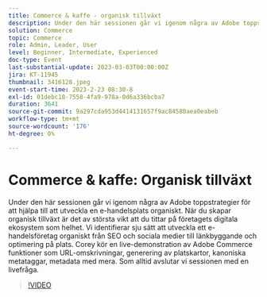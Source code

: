 ```yaml
---
title: Commerce & kaffe - organisk tillväxt
description: Under den här sessionen går vi igenom några av Adobe toppstrategier för att hjälpa till att utveckla en e-handelsplats organiskt. När du skapar organisk tillväxt är det av största vikt att du tittar på företagets digitala ekosystem som helhet. Vi identifierar sju sätt att utveckla ett e-handelsföretag organiskt från SEO och sociala medier till länkbyggande och optimering på plats. Corey kör en live-demonstration av Adobe Commerce funktioner som URL-omskrivningar, generering av platskartor, kanoniska metataggar, metadata med mera. Som alltid avslutar vi sessionen med en livefråga.
solution: Commerce
topic: Commerce
role: Admin, Leader, User
level: Beginner, Intermediate, Experienced
doc-type: Event
last-substantial-update: 2023-03-03T00:00:00Z
jira: KT-11945
thumbnail: 3416128.jpeg
event-start-time: 2023-2-23 08:30-8
exl-id: 01debc18-7558-4fa9-978a-0d6a336bcba7
duration: 3641
source-git-commit: 9a297cda953d4414131657f9ac84580aea0eabeb
workflow-type: tm+mt
source-wordcount: '176'
ht-degree: 0%

---
```


# Commerce &amp; kaffe: Organisk tillväxt

Under den här sessionen går vi igenom några av Adobe toppstrategier för att hjälpa till att utveckla en e-handelsplats organiskt. När du skapar organisk tillväxt är det av största vikt att du tittar på företagets digitala ekosystem som helhet. Vi identifierar sju sätt att utveckla ett e-handelsföretag organiskt från SEO och sociala medier till länkbyggande och optimering på plats. Corey kör en live-demonstration av Adobe Commerce funktioner som URL-omskrivningar, generering av platskartor, kanoniska metataggar, metadata med mera. Som alltid avslutar vi sessionen med en livefråga.

>[!VIDEO](https://video.tv.adobe.com/v/3416128/?quality=12&learn=on)
